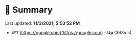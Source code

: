 # 📖 Summary
Last updated: **11/3/2021, 5:53:52 PM**

- `GET` [https://google.com](https://google.com) - **Up** (363ms)
